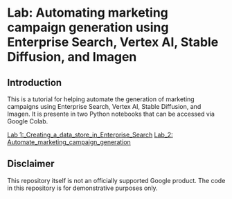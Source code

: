 # Lab: Automating marketing campaign generation using Enterprise Search, Vertex AI, Stable Diffusion, and Imagen

## Introduction
This is a tutorial for helping automate the generation of marketing campaigns using Enterprise Search, Vertex AI, Stable Diffusion, and Imagen.
It is presente in two Python notebooks that can be accessed via Google Colab.

[Lab 1:_Creating_a_data_store_in_Enterprise_Search](Lab_Creating_a_data_store_in_Enterprise_Search.ipynb)
[Lab_2: Automate_marketing_campaign_generation](./Lab_Automate_marketing_campaign_generation.ipynb)

## Disclaimer
This repository itself is not an officially supported Google product. The code in this repository is for demonstrative purposes only.
